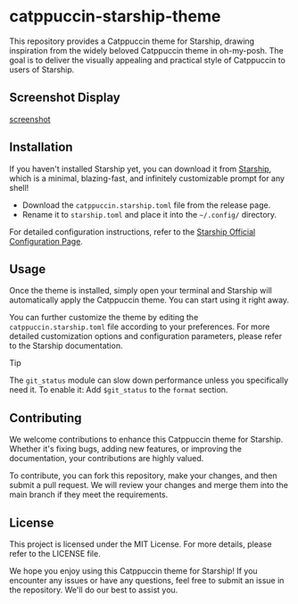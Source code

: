 # catppuccin-starship-theme

This repository provides a Catppuccin theme for Starship, drawing inspiration from the widely beloved Catppuccin theme in oh-my-posh. The goal is to deliver the visually appealing and practical style of Catppuccin to users of Starship.

## Screenshot Display

[screenshot](https://github.com/HugoQwQ/catppuccin-starship-theme/blob/main/screenshot.png?raw=true)

## Installation

If you haven't installed Starship yet, you can download it from [Starship](https://starship.rs/), which is a minimal, blazing-fast, and infinitely customizable prompt for any shell!

- Download the `catppuccin.starship.toml` file from the release page.
- Rename it to `starship.toml` and place it into the `~/.config/` directory.

For detailed configuration instructions, refer to the [Starship Official Configuration Page](https://starship.rs/config/).

## Usage

Once the theme is installed, simply open your terminal and Starship will automatically apply the Catppuccin theme. You can start using it right away.

You can further customize the theme by editing the `catppuccin.starship.toml` file according to your preferences. For more detailed customization options and configuration parameters, please refer to the Starship documentation.

> [!TIP]
> 
> The `git_status` module can slow down performance unless you specifically need it.
> To enable it:
> Add `$git_status` to the `format` section.



## Contributing

We welcome contributions to enhance this Catppuccin theme for Starship. Whether it's fixing bugs, adding new features, or improving the documentation, your contributions are highly valued.

To contribute, you can fork this repository, make your changes, and then submit a pull request. We will review your changes and merge them into the main branch if they meet the requirements.

## License

This project is licensed under the MIT License. For more details, please refer to the LICENSE file.

We hope you enjoy using this Catppuccin theme for Starship! If you encounter any issues or have any questions, feel free to submit an issue in the repository. We'll do our best to assist you.
